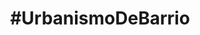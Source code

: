 ---
layout: default
title: "#UrbanismoDeBarrio"
subtitulo: <a href='http://ayuncordoba.es/index.php?option=com_content&view=article&id=301:vela-de-la-fuensanta&catid=107:visita-la-provincia-y-fiestas-locales&Itemid=96'><span class='highlight'>Velá de la Fuensanta 2012</span></a>. 6 al 9 de Septiembre
descripcion: "Queremos ayudar a recuperar el solar abandonado del antiguo Cine Fuensanta desde la participación vecinal y el debate. A través de diferentes actividades mostraremos alternativas para iniciar su recuperación ¡Te esperamos!"
creditos: 
 organizan: "Organizan: <a href='http://colaborativa.eu'><strong>Colaborativa</strong></a> y <a href='http://edificioscontenedor.blogspot.com.es/'><strong>Tercera Piel Arquitectura</strong></a>"
 colaboran: "Colaboran: <a href='http://consejodistritosureste.blogspot.com.es/'><strong>Consejo Distrito Sureste</strong></a> ·  AAVV Virgen de Linares · <a href='http://www.jardinbotanicodecordoba.com/'>Jardín Botánico de Córdoba</a> · <a href='http://www.imdcordoba.org/'>Instituto Municipal de Deportes</a> · <a href='http://www.almarquitectura.com'>Antonio Lara, arquitecto alm arquitectura</a> · <a href='http://www.lap-arquitectos.com'>Laura Paños, socia de LAP arquitectos</a>"
imprimir_notificacion: "Necesitamos tu ayuda para difundir la actividad, haz click para imprimir el poster y colócalo por el barrio ¡Muchas gracias!"

actividad:
 - titulo: Paseo guiado por el barrio
   slug: paseo
   horario: 
    fecha: {natural: 6 de Septiembre, formateada: 2012-09-06 }
    hora: " De 20:30 a 21:30"
   inscripcion: {titulo: sin inscripción previa }
   descripcion: "¿Quieres conocer más sobre la Fuensanta y el solar que recuperaremos? ¿Tienes <span class='highlight'>fotos antiguas</span> y quieres compartirlas con nosotros? <strong>Por confirmar, historiador y vecino de la Fuensanta,</strong> nos acompañará en un paseo que comenzará en el solar las 20:30 y terminará a las 21:30 en el Pocito para la lectura del pregón inaugural."
 - titulo: Taller de mobiliario urbano reciclado
   slug: mobiliario
   horario: 
    fecha: {natural: 7 de Septiembre, formateada: 2012-09-07 }
    hora: "De 10:00 a 12:30"
   inscripcion: {titulo: "¡Reserva tu plaza, es gratis!", url: http://tallermobiliario-urbanismodebarrio.eventbrite.es  }
   descripcion: "Un banco, una farola o una pérgola pueden transformar un solar abandonado en un espacio público lleno de vida. Os mostraremos iniciativas que se han realizado en otros barrios y construiremos unos bancos para el solar. Coordinado por <strong>Colaborativa</strong> y <strong>Tercera Piel Arquitectura</strong>."

 - titulo: Taller de huertos urbanos
   slug: huertos
   horario: 
    fecha: {natural: 8 de Septiembre, formateada: 2012-09-08 }
    hora: "De 10:00 a 12:30"
   inscripcion: {titulo: "¡Reserva tu plaza, es gratis!", url: http://huertos-urbanismodebarrio.eventbrite.es  }
   descripcion: "¿Te gustaría tarnsformar un solar en un huerto donde poder aprender a cultivar tus propios alimentos y hierbas arómaticas? Os enseñaremos los principios fundamentales para comenzar un huerto urbano en el solar. Coordinado por el <strong> Jardín Botánico de Córdoba</strong>."

 - titulo: Urbanismo para niños
   slug: infantil
   horario: 
    fecha: {natural: 9 de Septiembre, formateada: 2012-09-09 }
    hora: "De 10:30 a 12:00"
   inscripcion: {titulo: "¡Reserva tu plaza, es gratis!", url: http://ninos-urbanismodebarrio.eventbrite.es }
   subtitulo_inscripcion: "Hay n plazas libres"
   descripcion: "Hemos preparado una actividad para que los más pequeños <strong>(niños de X a X años)</strong> conozcan la importancia del espacio público en nuestros barrios. La actividad estará coordinada por <strong>Laura Paños, arquitecta y educadora infantil</strong>, y <strong>Antonio Lara, arquitecto</strong>. Terminaremos a las 11:30 justo a tiempo para disfrutar de la huevada de las 12:00."

footer: "diseño web @colaborativaeu · contenidos @colaborativaeu y @tercerapiel · Código fuente compartido con licencia <a href=''> MIT</a>, textos e imágenes con licencia <a href=''>CC BY 3.0.</a> </br> Diseñado y hecho en <a href=''>Córdoba, Andalucía</a> · Hecho con <a href=''>github pages</a>, <a href=''>jekyll</a>, <a href=''>SASS</a>, <a href=''>Compass</a> y <a href=''>Sharrre</a>"

nota_inicial: "Todas las actividades tienen lugar en el <span class='highlight'><a href='http://goo.gl/maps/Ka4hT'>solar del antiguo Cine Fuensanta</a></span> en la calle Hernando de Magallanes <span class='ocultaImprime'>(detrás del centro de adultos Fuensanta)</span>"

nota_final: "Para coordinar mejor las actividades te agradecemos que realices la inscripción. No obstante, también puedes presentarte directamente en el solar el mismo día de la actividad."
nota_final_web: "Puedes contactar con nosotros a través de <a href='#'>Facebook</a> o email <a href='#'><span id='my-email'>por favor activa javascript para ver el email</span></a>"
nota_final_impresa: "Para más información y reservar tu plaza visita <a href='#'>www.urbanismodebarrio.com</a>"
---